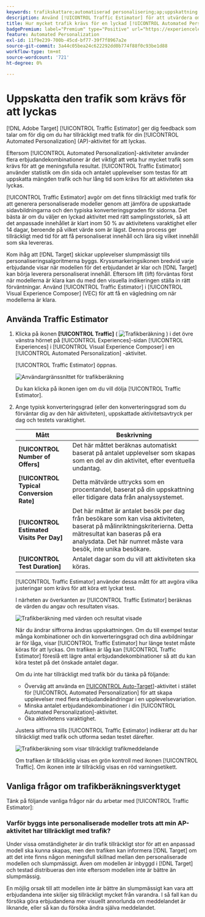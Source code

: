 ```yaml
---
keywords: trafikskattare;automatiserad personalisering;ap;uppskattning av trafik
description: Använd [!UICONTROL Traffic Estimator] för att utvärdera om du har tillräckligt med trafik för att en [!UICONTROL Automated Personalization]-aktivitet ska lyckas.
title: Hur mycket trafik krävs för en lyckad [!UICONTROL Automated Personalization]-aktivitet?
badgePremium: label="Premium" type="Positive" url="https://experienceleague.adobe.com/docs/target/using/introduction/intro.html?lang=sv-SE#premium newtab=true" tooltip="Se vad som ingår i Target Premium."
feature: Automated Personalization
exl-id: 11f9e239-700b-45cd-bf77-39f7f8967a2e
source-git-commit: 3a44c05bea24c622292dd0b774f88f0c93be1d88
workflow-type: tm+mt
source-wordcount: '721'
ht-degree: 0%

---
```


# Uppskatta den trafik som krävs för att lyckas

[!DNL Adobe Target] [!UICONTROL Traffic Estimator] ger dig feedback som talar om för dig om du har tillräckligt med trafik för din [!UICONTROL Automated Personalization] (AP)-aktivitet för att lyckas.

Eftersom [!UICONTROL Automated Personalization]-aktiviteter använder flera erbjudandekombinationer är det viktigt att veta hur mycket trafik som krävs för att ge meningsfulla resultat. [!UICONTROL Traffic Estimator] använder statistik om din sida och antalet upplevelser som testas för att uppskatta mängden trafik och hur lång tid som krävs för att aktiviteten ska lyckas.

[!UICONTROL Traffic Estimator] avgör om det finns tillräckligt med trafik för att generera personaliserade modeller genom att jämföra de uppskattade sidavbildningarna och den typiska konverteringsgraden för sidorna. Det bästa är om du väljer en lyckad aktivitet med rätt samplingsstorlek, så att det anpassade innehållet är klart inom 50 % av aktivitetens varaktighet eller 14 dagar, beroende på vilket värde som är lägst. Denna process ger tillräckligt med tid för att få personaliserat innehåll och lära sig vilket innehåll som ska levereras.

Kom ihåg att [!DNL Target] skickar upplevelser slumpmässigt tills personaliseringsalgoritmerna byggs. Kryssmarkeringsikonen bredvid varje erbjudande visar när modellen för det erbjudandet är klar och [!DNL Target] kan börja leverera personaliserat innehåll. Eftersom lift (lift) förväntas först när modellerna är klara kan du med den visuella indikeringen ställa in rätt förväntningar. Använd [!UICONTROL Traffic Estimator] i [!UICONTROL Visual Experience Composer] (VEC) för att få en vägledning om när modellerna är klara.

## Använda Traffic Estimator

1. Klicka på ikonen **[!UICONTROL Traffic]** ( ![Trafikberäkning](/help/main/assets/icons/Gauge2.svg) ) i det övre vänstra hörnet på [!UICONTROL Experiences]-sidan [!UICONTROL Experiences] i [!UICONTROL Visual Experience Composer] i en [!UICONTROL Automated Personalization] -aktivitet.

   [!UICONTROL Traffic Estimator] öppnas.

   ![Användargränssnittet för trafikberäkning](assets/ap-est.png)

   Du kan klicka på ikonen igen om du vill dölja [!UICONTROL Traffic Estimator].

1. Ange typisk konverteringsgrad (eller den konverteringsgrad som du förväntar dig av den här aktiviteten), uppskattade aktivitetsavtryck per dag och testets varaktighet.

   | Mått | Beskrivning |
   | --- | --- |
   | **[!UICONTROL Number of Offers]** | Det här måttet beräknas automatiskt baserat på antalet upplevelser som skapas som en del av din aktivitet, efter eventuella undantag. |
   | **[!UICONTROL Typical Conversion Rate]** | Detta mätvärde uttrycks som en procentandel, baserat på din uppskattning eller tidigare data från analyssystemet. |
   | **[!UICONTROL Estimated Visits Per Day]** | Det här måttet är antalet besök per dag från besökare som kan visa aktiviteten, baserat på målinriktningskriterierna. Detta mätresultat kan baseras på era analysdata. Det här numret måste vara besök, inte unika besökare. |
   | **[!UICONTROL Test Duration]** | Antalet dagar som du vill att aktiviteten ska köras. |

   [!UICONTROL Traffic Estimator] använder dessa mått för att avgöra vilka justeringar som krävs för att köra ett lyckat test.

   I närheten av överkanten av [!UICONTROL Traffic Estimator] beräknas de värden du angav och resultaten visas.

   ![Trafikberäkning med värden och resultat visade](assets/ap-est-no.png)

   När du ändrar siffrorna ändras uppskattningen. Om du till exempel testar många kombinationer och din konverteringsgrad och dina avbildningar är för låga, visar [!UICONTROL Traffic Estimator] hur länge testet måste köras för att lyckas. Om trafiken är låg kan [!UICONTROL Traffic Estimator] föreslå ett lägre antal erbjudandekombinationer så att du kan köra testet på det önskade antalet dagar.

   Om du inte har tillräckligt med trafik bör du tänka på följande:

   * Överväg att använda en [[!UICONTROL Auto-Target]](/help/main/c-activities/auto-target/auto-target-to-optimize.md)-aktivitet i stället för [!UICONTROL Automated Personalization] för att skapa upplevelser med flera erbjudandeändringar i en upplevelsevariation.
   * Minska antalet erbjudandekombinationer i din [!UICONTROL Automated Personalization]-aktivitet.
   * Öka aktivitetens varaktighet.

   Justera siffrorna tills [!UICONTROL Traffic Estimator] indikerar att du har tillräckligt med trafik och utforma sedan testet därefter.

   ![Trafikberäkning som visar tillräckligt trafikmeddelande](assets/ap-est-yes.png)

   Om trafiken är tillräcklig visas en grön kontroll med ikonen [!UICONTROL Traffic]. Om ikonen inte är tillräcklig visas en röd varningsetikett.

## Vanliga frågor om trafikberäkningsverktyget

Tänk på följande vanliga frågor när du arbetar med [!UICONTROL Traffic Estimator]:

### Varför byggs inte personaliserade modeller trots att min AP-aktivitet har tillräckligt med trafik?

Under vissa omständigheter är din trafik tillräckligt stor för att en anpassad modell ska kunna skapas, men den trafiken kan informera [!DNL Target] om att det inte finns någon meningsfull skillnad mellan den personaliserade modellen och slumpmässigt. Även om modellen är inbyggd i [!DNL Target] och testad distribueras den inte eftersom modellen inte är bättre än slumpmässig.

En möjlig orsak till att modellen inte är bättre än slumpmässigt kan vara att erbjudandena inte skiljer sig tillräckligt mycket från varandra. I så fall kan du försöka göra erbjudandena mer visuellt annorlunda om meddelandet är liknande, eller så kan du försöka ändra själva meddelandet.
